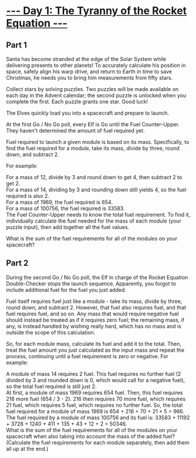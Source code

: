 # [--- Day 1: The Tyranny of the Rocket Equation ---](https://adventofcode.com/2019/day/1)

## Part 1  

Santa has become stranded at the edge of the Solar System while delivering presents to other planets! To accurately calculate his position in space, safely align his warp drive, and return to Earth in time to save Christmas, he needs you to bring him measurements from fifty stars.  

Collect stars by solving puzzles. Two puzzles will be made available on each day in the Advent calendar; the second puzzle is unlocked when you complete the first. Each puzzle grants one star. Good luck!  

The Elves quickly load you into a spacecraft and prepare to launch.  

At the first Go / No Go poll, every Elf is Go until the Fuel Counter-Upper. They haven't determined the amount of fuel required yet.  

Fuel required to launch a given module is based on its mass. Specifically, to find the fuel required for a module, take its mass, divide by three, round down, and subtract 2.  

For example:  

For a mass of 12, divide by 3 and round down to get 4, then subtract 2 to get 2.  
For a mass of 14, dividing by 3 and rounding down still yields 4, so the fuel required is also 2.  
For a mass of 1969, the fuel required is 654.  
For a mass of 100756, the fuel required is 33583.  
The Fuel Counter-Upper needs to know the total fuel requirement. To find it, individually calculate the fuel needed for the mass of each module (your puzzle input), then add together all the fuel values.  

What is the sum of the fuel requirements for all of the modules on your spacecraft?  

## Part 2  

During the second Go / No Go poll, the Elf in charge of the Rocket Equation Double-Checker stops the launch sequence. Apparently, you forgot to include additional fuel for the fuel you just added.  

Fuel itself requires fuel just like a module - take its mass, divide by three, round down, and subtract 2. However, that fuel also requires fuel, and that fuel requires fuel, and so on. Any mass that would require negative fuel should instead be treated as if it requires zero fuel; the remaining mass, if any, is instead handled by wishing really hard, which has no mass and is outside the scope of this calculation.  

So, for each module mass, calculate its fuel and add it to the total. Then, treat the fuel amount you just calculated as the input mass and repeat the process, continuing until a fuel requirement is zero or negative. For example:  

A module of mass 14 requires 2 fuel. This fuel requires no further fuel (2 divided by 3 and rounded down is 0, which would call for a negative fuel), so the total fuel required is still just 2.  
At first, a module of mass 1969 requires 654 fuel. Then, this fuel requires 216 more fuel (654 / 3 - 2). 216 then requires 70 more fuel, which requires 21 fuel, which requires 5 fuel, which requires no further fuel. So, the total fuel required for a module of mass 1969 is 654 + 216 + 70 + 21 + 5 = 966.  
The fuel required by a module of mass 100756 and its fuel is: 33583 + 11192 + 3728 + 1240 + 411 + 135 + 43 + 12 + 2 = 50346.  
What is the sum of the fuel requirements for all of the modules on your spacecraft when also taking into account the mass of the added fuel? (Calculate the fuel requirements for each module separately, then add them all up at the end.)
